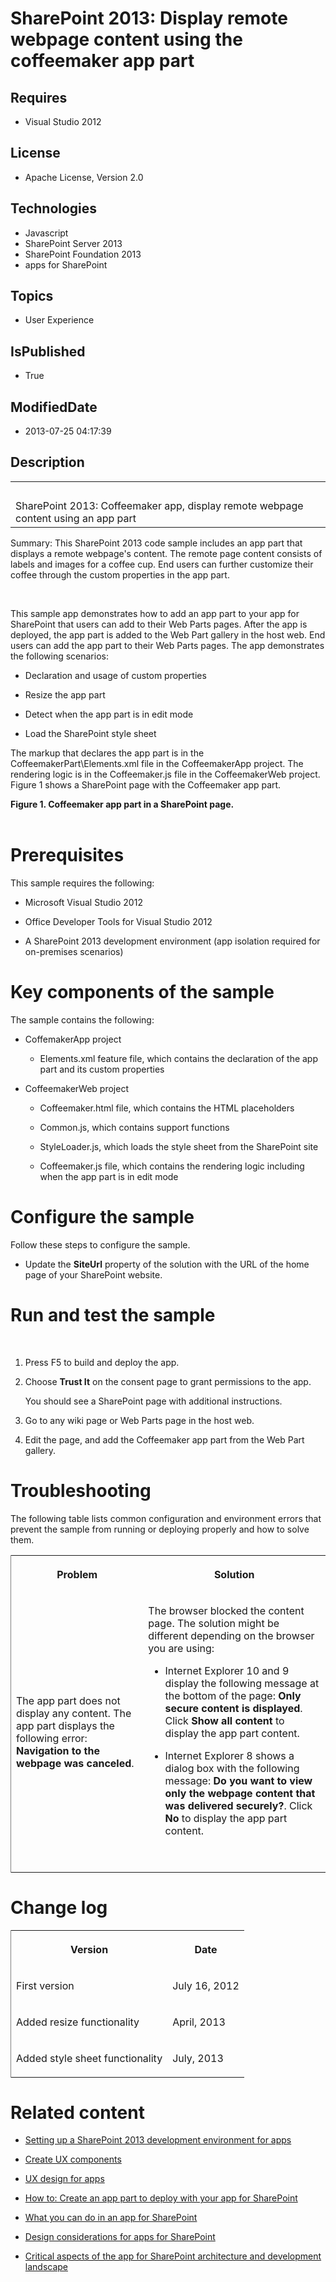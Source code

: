 # SharePoint 2013: Display remote webpage content using the coffeemaker app part
## Requires
* Visual Studio 2012
## License
* Apache License, Version 2.0
## Technologies
* Javascript
* SharePoint Server 2013
* SharePoint Foundation 2013
* apps for SharePoint
## Topics
* User Experience
## IsPublished
* True
## ModifiedDate
* 2013-07-25 04:17:39
## Description

<div id="header">
<table id="bottomTable" cellspacing="0" cellpadding="0">
<tbody>
<tr id="headerTableRow1">
<td align="left"><span id="runningHeaderText">&nbsp;</span></td>
</tr>
<tr id="headerTableRow2">
<td align="left"><span id="nsrTitle">SharePoint 2013: Coffeemaker app, display remote webpage content using an app part</span></td>
</tr>
</tbody>
</table>
</div>
<div id="mainSection">
<div id="mainBody">
<div>
<p><span>Summary:</span> This SharePoint 2013 code sample includes an app part that displays a remote webpage's content. The remote page content consists of labels and images for a coffee cup. End users can further customize their coffee through the custom
 properties in the app part.</p>
</div>
<div>
<p>&nbsp;</p>
</div>
<div id="sectionSection0">
<p>This sample app demonstrates how to add an app part to your app for SharePoint that users can add to their Web Parts pages. After the app is deployed, the app part is added to the Web Part gallery in the host web. End users can add the app part to their
 Web Parts pages. The app demonstrates the following scenarios:</p>
<ul>
<li>
<p>Declaration and usage of custom properties</p>
</li><li>
<p>Resize the app part</p>
</li><li>
<p>Detect when the app part is in edit mode</p>
</li><li>
<p>Load the SharePoint style sheet</p>
</li></ul>
<p>The markup that declares the app part is in the CoffeemakerPart\Elements.xml file in the CoffeemakerApp project. The rendering logic is in the Coffeemaker.js file in the CoffeemakerWeb project. Figure 1 shows a SharePoint page with the Coffeemaker app part.</p>
<strong>
<div class="caption">Figure 1. Coffeemaker app part in a SharePoint page.</div>
</strong><br>
<img src="/site/view/file/92867/1/image.png" alt=""></div>
<h1>Prerequisites</h1>
<div id="sectionSection1">
<p>This sample requires the following:</p>
<ul>
<li>
<p>Microsoft Visual Studio 2012</p>
</li><li>
<p>Office Developer Tools for Visual Studio 2012</p>
</li><li>
<p>A SharePoint 2013 development environment (app isolation required for on-premises scenarios)</p>
</li></ul>
</div>
<h1>Key components of the sample</h1>
<div id="sectionSection2">
<p>The sample contains the following:</p>
<ul>
<li>
<p>CoffemakerApp project</p>
<ul>
<li>
<p>Elements.xml feature file, which contains the declaration of the app part and its custom properties</p>
</li></ul>
</li><li>
<p>CoffeemakerWeb project</p>
<ul>
<li>
<p>Coffeemaker.html file, which contains the HTML placeholders</p>
</li><li>
<p>Common.js, which contains support functions</p>
</li><li>
<p>StyleLoader.js, which loads the style sheet from the SharePoint site</p>
</li><li>
<p>Coffeemaker.js file, which contains the rendering logic including when the app part is in edit mode</p>
</li></ul>
</li></ul>
</div>
<h1>Configure the sample</h1>
<div id="sectionSection3">
<p>Follow these steps to configure the sample.</p>
<ul>
<li>
<p>Update the <strong>SiteUrl</strong> property of the solution with the URL of the home page of your SharePoint website.</p>
</li></ul>
</div>
<h1>Run and test the sample</h1>
<div id="sectionSection4">
<p>&nbsp;</p>
<ol>
<li>
<p>Press F5 to build and deploy the app.</p>
</li><li>
<p>Choose <strong><span class="ui">Trust It</span></strong> on the consent page to grant permissions to the app.</p>
<p>You should see a SharePoint page with additional instructions.</p>
</li><li>
<p>Go to any wiki page or Web Parts page in the host web.</p>
</li><li>
<p>Edit the page, and add the Coffeemaker app part from the Web Part gallery.</p>
</li></ol>
</div>
<h1>Troubleshooting</h1>
<div id="sectionSection5">
<p>The following table lists common configuration and environment errors that prevent the sample from running or deploying properly and how to solve them.</p>
<strong>
<div class="caption"></div>
</strong>
<div>
<table cellspacing="2" cellpadding="5" width="50%" frame="lhs">
<tbody>
<tr>
<th>
<p>Problem</p>
</th>
<th>
<p>Solution</p>
</th>
</tr>
<tr>
<td>
<p>The app part does not display any content. The app part displays the following error:
<strong>Navigation to the webpage was canceled</strong>.</p>
</td>
<td>
<p>The browser blocked the content page. The solution might be different depending on the browser you are using:</p>
<ul>
<li>
<p>Internet Explorer 10 and 9 display the following message at the bottom of the page:
<strong>Only secure content is displayed</strong>. Click <strong><span class="ui">Show all content</span></strong> to display the app part content.</p>
</li><li>
<p>Internet Explorer 8 shows a dialog box with the following message: <strong>Do you want to view only the webpage content that was delivered securely?</strong>. Click
<strong><span class="ui">No</span></strong> to display the app part content.</p>
</li></ul>
<p>&nbsp;</p>
</td>
</tr>
</tbody>
</table>
</div>
</div>
<h1>Change log</h1>
<div id="sectionSection6"><strong>
<div class="caption"></div>
</strong>
<div>
<table cellspacing="2" cellpadding="5" width="50%" frame="lhs">
<tbody>
<tr>
<th>
<p>Version</p>
</th>
<th>
<p>Date</p>
</th>
</tr>
<tr>
<td>
<p>First version</p>
</td>
<td>
<p>July 16, 2012</p>
</td>
</tr>
<tr>
<td>
<p>Added resize functionality</p>
</td>
<td>
<p>April, 2013</p>
</td>
</tr>
<tr>
<td>
<p>Added style sheet functionality</p>
</td>
<td>
<p>July, 2013</p>
</td>
</tr>
</tbody>
</table>
</div>
</div>
<h1>Related content</h1>
<div id="sectionSection7">
<ul>
<li>
<p><a href="http://msdn.microsoft.com/en-us/library/b0878c12-27c9-4eea-ae3b-7e79e5a8838d" target="_blank">Setting up a SharePoint 2013 development environment for apps</a></p>
</li><li>
<p><a href="http://msdn.microsoft.com/en-us/library/bfdd0a58-2cc5-4805-ac89-4bd2fe6f3b09" target="_blank">Create UX components</a></p>
</li><li>
<p><a href="http://msdn.microsoft.com/en-us/library/d60f409a-b292-4c06-8128-88629091b753" target="_blank">UX design for apps</a></p>
</li><li>
<p><a href="http://msdn.microsoft.com/en-us/library/a2664289-6c56-4cb1-987a-22367fad55eb" target="_blank">How to: Create an app part to deploy with your app for SharePoint</a></p>
</li><li>
<p><a href="http://msdn.microsoft.com/en-us/library/26f2999e-db7f-4fe7-a00f-05b009b1927d" target="_blank">What you can do in an app for SharePoint</a></p>
</li><li>
<p><a href="http://msdn.microsoft.com/en-us/library/0942fdce-3227-496a-8873-399fc1dbb72c" target="_blank">Design considerations for apps for SharePoint</a></p>
</li><li>
<p><a href="http://msdn.microsoft.com/en-us/library/ae96572b-8f06-4fd3-854f-fc312f7f2d88" target="_blank">Critical aspects of the app for SharePoint architecture and development landscape</a></p>
</li></ul>
</div>
</div>
</div>
<p>&nbsp;</p>
